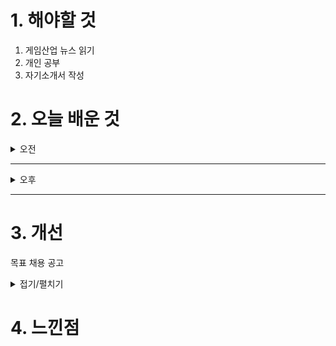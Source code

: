 
# 1. 해야할 것

1. 게임산업 뉴스 읽기 
2. 개인 공부  
3. 자기소개서 작성



# 2. 오늘 배운 것

<details>
<summary>오전</summary>

## 오늘의 뉴스
### [기사: 킹덤컴2 오픈월드로 즐겨라!](https://www.gameinsight.co.kr/news/articleView.html?idxno=34329)
![image](https://github.com/user-attachments/assets/cf1559d6-909d-4597-ae09-851c6119e5ac)
```
킹덤컴1을 재밌게 플레이, 솔직히 말하면 맛보기 프롤로그뿐이지만, 해봐서 오픈월드로 얼마나 재밌게 나올지 기대된다.
킹덤컴1에서는 정말 적절하게 디테일이 살아있어서 와 이런것도 되는건가?라는 느낌을 받았는데 오픈월드는 그 레벨디자인을
어떻게 했을지가 기대된다.
우선, 킹덤컴을 먼저 클리어하자
```
</details>

****

<details>
<summary>오후</summary>

## 오버킬 자기소개서 작성
### 우정민은 누구인가?
나를 한번 다시 정의해보자.

안녕하세요. 저는 플레이어의 몰입과 감동을 설계하는 레벨 디자이너 우정민입니다.\
어릴 적부터 던전앤파이터의 독창적인 세계관과 속도감 있는 전투를 즐기며 성장했고, 이러한 경험은 제가 게임 기획자로서의 꿈을 키우는 데 큰 영향을 미쳤습니다.\
특히, 플레이어가 단순히 게임을 소비하는 것을 넘어, 게임 속 서사와 환경에 깊이 공감하며 스스로 선택의 가치를 느끼는 경험을 설계하는 것에 열정을 가지고 있습니다.

저는 스토리와 레벨을 유기적으로 연결하는 기획에 강점을 가지고 있습니다.\
예를 들어, 비좁은 통로에서 탁 트인 공간으로 시야가 확장되는 순간을 통해 시각적 쾌감을 주거나, 예상 가능한 루트를 노출하고 이를 실행할 수 있게 설계해 플레이어가 도전과 성취를 느끼도록 기획합니다.\ 
또한, 전투와 탐험을 자연스럽게 어우러지게 하여 플레이어가 서사의 긴장감을 체감하도록 레벨을 구성합니다. 이를 통해 던전앤파이터의 액션성과 개성 넘치는 레벨 설계에 제 역량을 더하고 싶습니다.

제가 주도했던 **소울라이크 게임 프로젝트 "아이덴티티"**에서는 팀워크와 열정을 바탕으로 팀을 이끌었습니다.\
팀원들의 강점을 미리 파악하여 적재적소에 배치하고, 목표하는 게임의 방향성을 레퍼런스를 통해 명확히 전달하며, 팀원들과 같은 비전을 공유했습니다.\ 
또한, 매일 작업 공유 시간을 통해 팀원들 간의 협업을 촉진하며 효율적인 진행을 도모했습니다. 결과적으로, 프로젝트는 1등이 아닌 2등을 했지만, 가장 완성도 있는 게임으로 평가받았습니다.\
이 경험은 팀워크와 명확한 목표 설정이 프로젝트 성공의 핵심임을 깨닫게 해준 소중한 배움이었습니다.

제가 던전앤파이터 오버킬에 지원하는 이유는 이 IP의 강점을 현대적인 방식으로 계승하며 새로운 재미를 창출하고 싶기 때문입니다.\
쿼터뷰 게임의 특성상 제한된 카메라 시점에서 창의적이고 전략적인 공간 설계가 중요하며, 저는 이를 통해 플레이어들에게 강렬한 몰입감을 제공할 자신이 있습니다.\
또한, 레벨과 스토리가 자연스럽게 연결된 디자인을 통해 플레이어들이 단순한 전투를 넘어 세계관 속에 녹아들도록 만드는 데 기여하고 싶습니다.

"네오플의 성장"은 저의 성장이며, 제가 참여한 콘텐츠가 플레이어들에게 오래 기억되는 경험으로 남는 것이 저의 최종 목표입니다.\
저는 던전앤파이터의 전투와 스토리, 그리고 오버킬 프로젝트의 비전을 함께 만들어갈 준비가 되어 있습니다.

</details>

****


# 3. 개선
목표 채용 공고

<details>
<summary>접기/펼치기</summary>

![image](https://github.com/user-attachments/assets/20a1b919-21ee-4627-be48-4455dd8cccb3)

## 레벨 구상
[유튜브: 오버킬 시나리오 시연](https://www.youtube.com/watch?v=r1ylKBzTy9g)

[유튜브: 오버킬 정예 시연](https://www.youtube.com/watch?v=33MR3MifGbU)

[유튜브: 오버킬 플레이영상 30분](https://www.youtube.com/watch?v=X-tC_AWtGh0)

[나무위키: 오버킬](https://namu.wiki/w/%ED%94%84%EB%A1%9C%EC%A0%9D%ED%8A%B8%20%EC%98%A4%EB%B2%84%ED%82%AC)

[채용공고: 오버킬 레벨디자인](https://career.nexon.com/user/recruit/member/postDetail?joinCorp=NO&reNo=20250006&currentPage=0)


</details>



# 4. 느낀점
